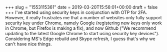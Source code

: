 +++
slug = "1553115361"
date = 2019-03-20T15:56:01+00:00
draft = false
+++
I've started using security keys in conjunction with OTP for 2FA. However,  it really frustrates me that a number of websites only fully support security key under Chrome, namely Google (registering new keys only work in Chrome, but Firefox is making a fix), and now Github ("We recommend updating to the latest Google Chrome to start using security key devices"). Considering MS's Edge rebuild and Skype refresh, I guess that's why we can't have nice things.